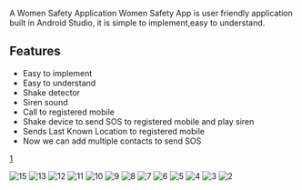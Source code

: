  A Women Safety Application
Women Safety App is user friendly application built in Android Studio,
it is simple to implement,easy to understand.

## Features
- Easy to implement
- Easy to understand
- Shake detector
- Siren sound
- Call to registered mobile
- Shake device to send SOS to registered mobile and play siren
- Sends Last Known Location to registered mobile
- Now we can add multiple contacts to send SOS



[1](https://github.com/user-attachments/assets/b6393812-d319-491d-99ef-35618dc07ab2)


![15](https://github.com/user-attachments/assets/0b06cbf9-5716-48d9-8f0d-59f2abdf2a6e)
![13](https://github.com/user-attachments/assets/9292def5-9628-420c-a779-9e42831b953f)
![12](https://github.com/user-attachments/assets/e48c9049-04d1-4542-9d6d-5ab6249d7d6b)
![11](https://github.com/user-attachments/assets/9c7be112-79a7-48d2-b0df-f5b3a38e34d6)
![10](https://github.com/user-attachments/assets/0eedf1bd-9ccc-4867-a44b-cf5239126257)
![9](https://github.com/user-attachments/assets/25b37869-e1ee-4ea7-b9a8-902273d9a10d)
![8](https://github.com/user-attachments/assets/3cb1eb0a-119d-41ed-bdec-79e19512a730)
![7](https://github.com/user-attachments/assets/f3a9bb91-9ed1-4efe-ad03-9df8df5b0c86)
![6](https://github.com/user-attachments/assets/1177044c-422e-4dd9-910f-bd80ca3765cc)
![5](https://github.com/user-attachments/assets/eb73fe1c-8cbd-4996-b638-32df2c2e6959)
![4](https://github.com/user-attachments/assets/de5e3919-f9e7-40c3-916f-21d0020b1362)
![3](https://github.com/user-attachments/assets/2d87ad23-5b0f-4bc2-bb2d-5d7e44464072)
![2](https://github.com/user-attachments/assets/ceeb0259-457d-46bb-bb5c-2640ccaee0e6)
